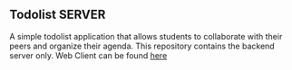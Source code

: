 ## Todolist SERVER
A simple todolist application that allows students to collaborate with their peers and organize their agenda. This repository contains the backend server only.
Web Client can be found [here](https://github.com/susheelk/todolist-front)
